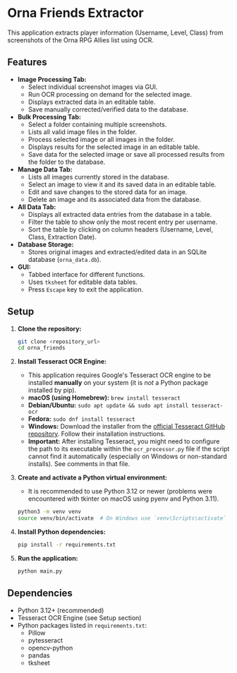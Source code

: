 # Orna Friends Extractor

This application extracts player information (Username, Level, Class) from screenshots of the Orna RPG Allies list using OCR.

## Features

*   **Image Processing Tab:**
    *   Select individual screenshot images via GUI.
    *   Run OCR processing on demand for the selected image.
    *   Displays extracted data in an editable table.
    *   Save manually corrected/verified data to the database.
*   **Bulk Processing Tab:**
    *   Select a folder containing multiple screenshots.
    *   Lists all valid image files in the folder.
    *   Process selected image or all images in the folder.
    *   Displays results for the selected image in an editable table.
    *   Save data for the selected image or save all processed results from the folder to the database.
*   **Manage Data Tab:**
    *   Lists all images currently stored in the database.
    *   Select an image to view it and its saved data in an editable table.
    *   Edit and save changes to the stored data for an image.
    *   Delete an image and its associated data from the database.
*   **All Data Tab:**
    *   Displays all extracted data entries from the database in a table.
    *   Filter the table to show only the most recent entry per username.
    *   Sort the table by clicking on column headers (Username, Level, Class, Extraction Date).
*   **Database Storage:**
    *   Stores original images and extracted/edited data in an SQLite database (`orna_data.db`).
*   **GUI:**
    *   Tabbed interface for different functions.
    *   Uses `tksheet` for editable data tables.
    *   Press `Escape` key to exit the application.

## Setup

1.  **Clone the repository:**
    ```bash
    git clone <repository_url>
    cd orna_friends
    ```

2.  **Install Tesseract OCR Engine:**
    *   This application requires Google's Tesseract OCR engine to be installed **manually** on your system (it is *not* a Python package installed by pip).
    *   **macOS (using Homebrew):** `brew install tesseract`
    *   **Debian/Ubuntu:** `sudo apt update && sudo apt install tesseract-ocr`
    *   **Fedora:** `sudo dnf install tesseract`
    *   **Windows:** Download the installer from the [official Tesseract GitHub repository](https://github.com/tesseract-ocr/tesseract). Follow their installation instructions.
    *   **Important:** After installing Tesseract, you might need to configure the path to its executable within the `ocr_processor.py` file if the script cannot find it automatically (especially on Windows or non-standard installs). See comments in that file.

3.  **Create and activate a Python virtual environment:**
    *   It is recommended to use Python 3.12 or newer (problems were encountered with tkinter on macOS using pyenv and Python 3.11).
    ```bash
    python3 -m venv venv
    source venv/bin/activate  # On Windows use `venv\Scripts\activate`
    ```

4.  **Install Python dependencies:**
    ```bash
    pip install -r requirements.txt
    ```

5.  **Run the application:**
    ```bash
    python main.py
    ```

## Dependencies

*   Python 3.12+ (recommended)
*   Tesseract OCR Engine (see Setup section)
*   Python packages listed in `requirements.txt`:
    *   Pillow
    *   pytesseract
    *   opencv-python
    *   pandas
    *   tksheet 